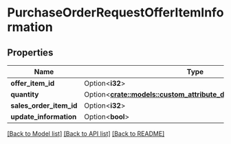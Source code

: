 # PurchaseOrderRequestOfferItemInformation

## Properties

Name | Type | Description | Notes
------------ | ------------- | ------------- | -------------
**offer_item_id** | Option<**i32**> |  | [optional]
**quantity** | Option<[**crate::models::custom_attribute_definition::AttributeType**](decimal.md)> |  | [optional]
**sales_order_item_id** | Option<**i32**> |  | [optional]
**update_information** | Option<**bool**> |  | [optional]

[[Back to Model list]](../README.md#documentation-for-models) [[Back to API list]](../README.md#documentation-for-api-endpoints) [[Back to README]](../README.md)


